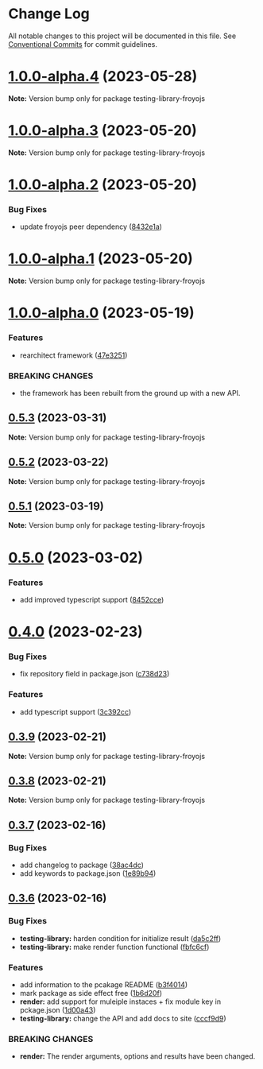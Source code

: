 # Change Log

All notable changes to this project will be documented in this file.
See [Conventional Commits](https://conventionalcommits.org) for commit guidelines.

# [1.0.0-alpha.4](https://github.com/marksmccann/froyo/compare/testing-library-froyojs@1.0.0-alpha.3...testing-library-froyojs@1.0.0-alpha.4) (2023-05-28)

**Note:** Version bump only for package testing-library-froyojs

# [1.0.0-alpha.3](https://github.com/marksmccann/froyo/compare/testing-library-froyojs@1.0.0-alpha.2...testing-library-froyojs@1.0.0-alpha.3) (2023-05-20)

**Note:** Version bump only for package testing-library-froyojs

# [1.0.0-alpha.2](https://github.com/marksmccann/froyo/compare/testing-library-froyojs@1.0.0-alpha.1...testing-library-froyojs@1.0.0-alpha.2) (2023-05-20)

### Bug Fixes

-   update froyojs peer dependency ([8432e1a](https://github.com/marksmccann/froyo/commit/8432e1af80582ebcf31e3bfb035c2118fdf94158))

# [1.0.0-alpha.1](https://github.com/marksmccann/froyo/compare/testing-library-froyojs@1.0.0-alpha.0...testing-library-froyojs@1.0.0-alpha.1) (2023-05-20)

**Note:** Version bump only for package testing-library-froyojs

# [1.0.0-alpha.0](https://github.com/marksmccann/froyo/compare/testing-library-froyojs@0.5.3...testing-library-froyojs@1.0.0-alpha.0) (2023-05-19)

### Features

-   rearchitect framework ([47e3251](https://github.com/marksmccann/froyo/commit/47e3251ed12b0b1990d5b5ebe6b4d70e68ba5ea0))

### BREAKING CHANGES

-   the framework has been rebuilt from the ground up with a new API.

## [0.5.3](https://github.com/marksmccann/froyo/compare/testing-library-froyojs@0.5.2...testing-library-froyojs@0.5.3) (2023-03-31)

**Note:** Version bump only for package testing-library-froyojs

## [0.5.2](https://github.com/marksmccann/froyo/compare/testing-library-froyojs@0.5.1...testing-library-froyojs@0.5.2) (2023-03-22)

**Note:** Version bump only for package testing-library-froyojs

## [0.5.1](https://github.com/marksmccann/froyo/compare/testing-library-froyojs@0.5.0...testing-library-froyojs@0.5.1) (2023-03-19)

**Note:** Version bump only for package testing-library-froyojs

# [0.5.0](https://github.com/marksmccann/froyo/compare/testing-library-froyojs@0.4.0...testing-library-froyojs@0.5.0) (2023-03-02)

### Features

-   add improved typescript support ([8452cce](https://github.com/marksmccann/froyo/commit/8452ccedc9807a3b57cd713e8cdb240a963b547a))

# [0.4.0](https://github.com/marksmccann/froyo/compare/testing-library-froyojs@0.3.9...testing-library-froyojs@0.4.0) (2023-02-23)

### Bug Fixes

-   fix repository field in package.json ([c738d23](https://github.com/marksmccann/froyo/commit/c738d239dff09c8089a5ce4539b308036b1dc363))

### Features

-   add typescript support ([3c392cc](https://github.com/marksmccann/froyo/commit/3c392cc0751ca768383de7a7a5e8dda7640ea17c))

## [0.3.9](https://github.com/marksmccann/froyo/compare/testing-library-froyojs@0.3.8...testing-library-froyojs@0.3.9) (2023-02-21)

**Note:** Version bump only for package testing-library-froyojs

## [0.3.8](https://github.com/marksmccann/froyo/compare/testing-library-froyojs@0.3.7...testing-library-froyojs@0.3.8) (2023-02-21)

**Note:** Version bump only for package testing-library-froyojs

## [0.3.7](https://github.com/marksmccann/froyo/compare/testing-library-froyojs@0.3.6...testing-library-froyojs@0.3.7) (2023-02-16)

### Bug Fixes

-   add changelog to package ([38ac4dc](https://github.com/marksmccann/froyo/commit/38ac4dc17776f090a77c99df5488bdf0c974a3de))
-   add keywords to package.json ([1e89b94](https://github.com/marksmccann/froyo/commit/1e89b9468747874bc9a0c4b2df068d1d670348fe))

## [0.3.6](https://github.com/marksmccann/froyo/compare/testing-library-froyojs@0.3.6...testing-library-froyojs@0.3.6) (2023-02-16)

### Bug Fixes

-   **testing-library:** harden condition for initialize result ([da5c2ff](https://github.com/marksmccann/froyo/commit/da5c2ff0a50c03d0d9b2abff496df634afb46a3b))
-   **testing-library:** make render function functional ([fbfc6cf](https://github.com/marksmccann/froyo/commit/fbfc6cf7a11d4545139aef8f62ec7ef69d646bf4))

### Features

-   add information to the pcakage README ([b3f4014](https://github.com/marksmccann/froyo/commit/b3f401482a0d3bdb49510737b390f469d008f7f7))
-   mark package as side effect free ([1b6d20f](https://github.com/marksmccann/froyo/commit/1b6d20fa0362c66ebf48ee957da13d8803ee1b09))
-   **render:** add support for muleiple instaces + fix module key in pckage.json ([1d00a43](https://github.com/marksmccann/froyo/commit/1d00a431cb8fde7ba977bdbe282fb2cdbc188906))
-   **testing-library:** change the API and add docs to site ([cccf9d9](https://github.com/marksmccann/froyo/commit/cccf9d95b1e09fdd0b4ed8bad91f6663798338cb))

### BREAKING CHANGES

-   **render:** The render arguments, options and results have been changed.
